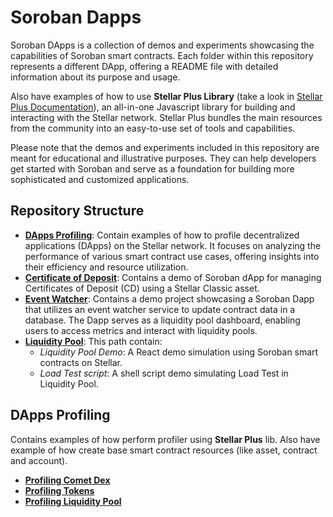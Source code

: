 # Soroban Dapps

Soroban DApps is a collection of demos and experiments showcasing the capabilities of Soroban smart contracts. Each folder within this repository represents a different DApp, offering a README file with detailed information about its purpose and usage. 

Also have examples of how to use **Stellar Plus Library** (take a look in [Stellar Plus Documentation](https://cheesecake-labs.gitbook.io/stellar-plus)), an all-in-one Javascript library for building and interacting with the Stellar network. Stellar Plus bundles the main resources from the community into an easy-to-use set of tools and capabilities.

Please note that the demos and experiments included in this repository are meant for educational and illustrative purposes. They can help developers get started with Soroban and serve as a foundation for building more sophisticated and customized applications.

## Repository Structure

- [**DApps Profiling**](dapps-profiling/readme.md): Contain examples of how to profile decentralized applications (DApps) on the Stellar network. It focuses on analyzing the performance of various smart contract use cases, offering insights into their efficiency and resource utilization.
- [**Certificate of Deposit**](certificate-of-deposit/README.md): Contains a demo of Soroban dApp for managing Certificates of Deposit (CD) using a Stellar Classic asset.
- [**Event Watcher**](event-watcher/README.md): Contains a demo project showcasing a Soroban Dapp that utilizes an event watcher service to update contract data in a database. The Dapp serves as a liquidity pool dashboard, enabling users to access metrics and interact with liquidity pools.
- [**Liquidity Pool**](liquidity-pool/README.md): This path contain:
  - *Liquidity Pool Demo*: A React demo simulation using Soroban smart contracts on Stellar. 
  - *Load Test script*: A shell script demo simulating Load Test in Liquidity Pool.


## DApps Profiling
Contains examples of how perform profiler using **Stellar Plus** lib. Also have example of how create base smart contract resources (like asset, contract and account).

- [**Profiling Comet Dex**](dapps-profiling/src/profilings/comet-dex/README.md)
- [**Profiling Tokens**](dapps-profiling/src/profilings/tokens/readme.md)
- [**Profiling Liquidity Pool**](dapps-profiling/src/profilings/liquidity-pool/README.md)

